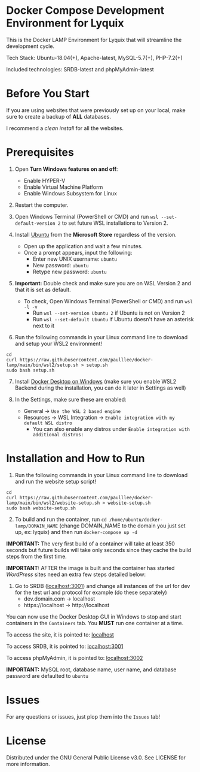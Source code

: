 # Docker Compose Development Environment for Lyquix

This is the Docker LAMP Environment for Lyquix that will streamline the development cycle.

Tech Stack: Ubuntu-18.04(+), Apache-latest, MySQL-5.7(+), PHP-7.2(+)

Included technologies: SRDB-latest and phpMyAdmin-latest

# Before You Start

If you are using websites that were previously set up on your local, make sure to create a backup of **ALL** databases. 

I recommend a *clean install* for all the websites.

# Prerequisites

1. Open **Turn Windows features on and off**:
   - Enable HYPER-V
   - Enable Virtual Machine Platform
   - Enable Windows Subsystem for Linux

2. Restart the computer.

3. Open Windows Terminal (PowerShell or CMD) and run `wsl --set-default-version 2` to set future WSL installations to Version 2.

4. Install [Ubuntu](https://www.microsoft.com/store/productId/9PDXGNCFSCZV) from the **Microsoft Store** regardless of the version.
   - Open up the application and wait a few minutes.
   - Once a prompt appears, input the following:
     - Enter new UNIX username: `ubuntu`
     - New password: `ubuntu`
     - Retype new password: `ubuntu`

5. **Important:** Double check and make sure you are on WSL Version 2 and that it is set as default.
     - To check, Open Windows Terminal (PowerShell or CMD) and run `wsl -l -v`
       - Run `wsl --set-version Ubuntu 2` if Ubuntu is not on Version 2
       - Run `wsl --set-default Ubuntu` if Ubuntu doesn't have an asterisk next to it

6. Run the following commands in your Linux command line to download and setup your WSL2 environment!

```
cd
curl https://raw.githubusercontent.com/paulllee/docker-lamp/main/bin/wsl2/setup.sh > setup.sh
sudo bash setup.sh
```

7. Install [Docker Desktop on Windows](https://desktop.docker.com/win/main/amd64/Docker%20Desktop%20Installer.exe) (make sure you enable WSL2 Backend during the installation, you can do it later in Settings as well)

8. In the Settings, make sure these are enabled:
   - General -> `Use the WSL 2 based engine`
   - Resources -> WSL Integration -> `Enable integration with my default WSL distro`
     - You can also enable any distros under `Enable integration with additional distros:`

# Installation and How to Run

1. Run the following commands in your Linux command line to download and run the website setup script!

```
cd
curl https://raw.githubusercontent.com/paulllee/docker-lamp/main/bin/wsl2/website-setup.sh > website-setup.sh
sudo bash website-setup.sh
```

2. To build and run the container, run `cd /home/ubuntu/docker-lamp/DOMAIN_NAME` (change DOMAIN_NAME to the domain you just set up, ex: lyquix) and then run `docker-compose up -d`

**IMPORTANT:** The very first build of a container will take at least 350 seconds but future builds will take only seconds since they cache the build steps from the first time.

**IMPORTANT:** AFTER the image is built and the container has started *WordPress* sites need an extra few steps detailed below:

1. Go to SRDB ([localhost:3001](http://localhost:3001/)) and change all instances of the url for dev for the test url and protocol
for example (do these separately)
   - dev.domain.com → localhost
   - https://localhost → http://localhost

You can now use the Docker Desktop GUI in Windows to stop and start containers in the `Containers` tab. You **MUST** run one container at a time.

To access the site, it is pointed to: [localhost](http://localhost/)

To access SRDB, it is pointed to: [localhost:3001](http://localhost:3001/)

To access phpMyAdmin, it is pointed to: [localhost:3002](http://localhost:3001/)

**IMPORTANT:** MySQL root, database name, user name, and database password are defaulted to `ubuntu`

# Issues

For any questions or issues, just plop them into the `Issues` tab!

# License

Distributed under the GNU General Public License v3.0. See LICENSE for more information.
